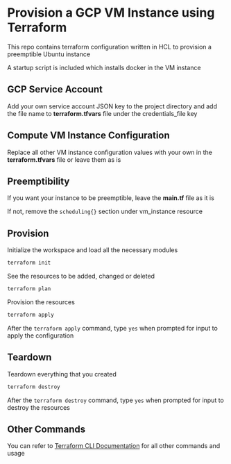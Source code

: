 # Provision a GCP VM Instance using Terraform

This repo contains terraform configuration written in HCL to provision a preemptible Ubuntu instance

A startup script is included which installs docker in the VM instance

## GCP Service Account

Add your own service account JSON key to the project directory and add the file name to **terraform.tfvars** file under the credentials_file key

## Compute VM Instance Configuration

Replace all other VM instance configuration values with your own in the **terraform.tfvars** file or leave them as is

## Preemptibility

If you want your instance to be preemptible, leave the **main.tf** file as it is

If not, remove the `scheduling{}` section under vm_instance resource

## Provision

Initialize the workspace and load all the necessary modules

```bash
terraform init
```

See the resources to be added, changed or deleted

```bash
terraform plan
```

Provision the resources

```bash
terraform apply
```

After the `terraform apply` command, type `yes` when prompted for input to apply the configuration

## Teardown

Teardown everything that you created

```bash
terraform destroy
```

After the `terraform destroy` command, type `yes` when prompted for input to destroy the resources

## Other Commands

You can refer to [Terraform CLI Documentation](https://www.terraform.io/docs/commands/index.html) for all other commands and usage
